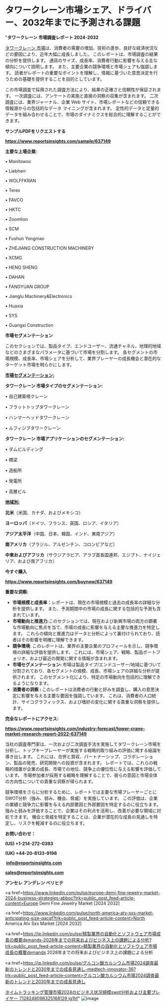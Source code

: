 # タワークレーン市場シェア、ドライバー、2032年までに予測される課題

"<strong>タワークレーン 市場調査レポート 2024-2032</strong>

<a href=https://www.reportsinsights.com/sample/637149>タワークレーン 市場</a>は、消費者の需要の増加、技術の進歩、良好な経済状況などの要因により、近年大幅に成長しました。 このレポートは、市場調査の結果の分析を提供します。 通貨のサイズ、成長率、消費者行動に影響を与える主な傾向について説明します。 また、主要企業の競争環境と市場シェアも強調します。 読者がレポートの重要なポイントを理解し、情報に基づいた意思決定を行うための基礎を提供することを目的としています。

この市場調査で採用された調査方法により、結果の正確さと信頼性が保証されます。 一次調査には、アンケートの実施と直接の洞察の収集が含まれます。 二次調査には、業界ジャーナル、企業 Web サイト、市場レポートなどの信頼できる情報源からの包括的なデータ マイニングが含まれます。 定性的データと定量的データを組み合わせることで、市場のダイナミクスを総合的に理解することができます。

<strong><b>サンプルPDFをリクエストする</b></strong>

<a href=https://www.reportsinsights.com/sample/637149><strong><u>https://www.reportsinsights.com/sample/637149</u></strong></a>

<strong>主要な上場企業:</strong>

• Manitowoc

• Liebherr

• WOLFFKRAN

• Terex

• FAVCO

• HKTC

• Zoomlion

• SCM

• Fushun Yongmao

• ZHEJIANG CONSTRUCTION MACHINERY

• XCMG

• HENG SHENG

• DAHAN

• FANGYUAN GROUP

• Jianglu Machinery&Electronics

• Huaxia

• SYS

• Guangxi Construction

<strong>市場セグメンテーション</strong>

このセクションでは、製品タイプ、エンドユーザー、流通チャネル、地理的地域などのさまざまなパラメータに基づいて市場を分割します。 各セグメントの市場規模、成長率、市場シェアを分析して、業界プレーヤーの成長機会と潜在的なターゲット市場を明らかにします。

<strong><u>市場セグメンテーション</u></strong><strong><u>:</u></strong>

<strong>タワークレーン 市場タイプのセグメンテーション:</strong>

• 自己建築塔クレーン

• フラットトップタワークレーン

• ハンマーヘッドタワークレーン

• ルフィジブタワークレーン

<strong>タワークレーン 市場アプリケーションのセグメンテーション:</strong>

• ダムビルディング

• 橋梁

• 造船所

• 発電所

• 高層ビル

<strong><u>地域別</u></strong><strong><u>:</u></strong>

<strong>北米</strong>（米国、カナダ、およびメキシコ）

<strong>ヨーロッパ</strong>（ドイツ、フランス、英国、ロシア、イタリア）

<strong>アジア太平洋</strong>（中国、日本、韓国、インド、東南アジア）

<strong>南アメリカ</strong>（ブラジル、アルゼンチン、コロンビアなど）

<strong>中東およびアフリカ</strong>（サウジアラビア、アラブ首長国連邦、エジプト、ナイジェリア、および南アフリカ）

<strong>今すぐ購入</strong>

<a href=https://www.reportsinsights.com/buynow/637149><strong><u>https://www.reportsinsights.com/buynow/637149</u></strong></a>

<strong>重要な洞察:</strong>
<ul>
  <li><strong>市場規模と成長率：</strong>レポートは、現在の市場規模と過去の成長率の詳細な分析を提供します。 また、予測期間中の市場の成長に関する包括的な予測も含まれています。</li>
  <li><strong>市場動向と推進力:</strong>このセクションでは、現在および新興市場の両方の顕著な市場動向に焦点を当て、市場の成長に影響を与える主要な推進力を特定します。 これらの傾向と推進力はデータと分析によって裏付けられており、読者はその影響を明確に理解できます。</li>
  <li><strong>競争環境</strong>: このレポートは、業界の主要企業のプロフィールを示し、競争環境の詳細な評価を提供します。 これには、市場シェア、戦略、製品ポートフォリオ、および最近の開発に関する情報が含まれます。</li>
  <li><strong>市場セグメンテーション: </strong>市場は製品タイプ/エンドユーザー/地域に基づいて分割されており、各セグメントの規模、成長、市場シェアの詳細な分析が提供されます。 このセグメント化により、特定の市場動向を包括的に理解できるようになります。</li>
  <li><strong>消費者の洞察 : </strong>このレポートは消費者の行動と好みを調査し、購入の意思決定に影響を与える主要な要因を強調しています。 これは、消費者の人口統計、サイコグラフィックス、および嗜好の変化に関する貴重な洞察を提供します。</li>
</ul>
<strong>完全なレポートにアクセス:</strong>

<a href=https://www.reportsinsights.com/industry-forecast/tower-crane-market-research-report-2022-637149><strong><u><b>https://www.reportsinsights.com/industry-forecast/tower-crane-market-research-report-2022-637149</b></u></strong></a>

当社の調査専門家は、一次および二次調査手法を実施してタワークレーン市場を分析し、トップキープレーヤーが実施する戦略的取り組みの評価に関する結論を導き出します。 これには、合併と買収、パートナーシップ、コラボレーション、製品の発売、研究開発への投資が含まれます。 レポートでは、これらの戦略的措置が企業の成長、市場での地位、競争上の優位性に与える影響を評価しています。 市場参加者が採用する戦略を理解することで、彼らの意図と市場全体の方向性についての貴重な洞察が得られます。

競争環境をさらに分析するために、レポートでは主要な市場プレーヤーごとにSWOT分析（強み、弱み、機会、脅威）を実施しています。 この評価は、企業の業績と競争力に影響を与える内部要因と外部要因を特定するのに役立ちます。 強みと弱みを評価することで、企業はその利点を活用し、改善が必要な領域に対処できます。 機会と脅威を特定することは、企業が潜在的な成長の見通しを特定し、リスクを軽減するのに役立ちます。

<strong>お問い合わせ：</strong>

<strong>(US) +1-214-272-0393</strong>

<strong>(UK) +44-20-8133-9198</strong>

<strong> </strong><a href=info@reportsinsights.com><strong><u>info@reportsinsights.com</u></strong></a>

<a href=sales@reportsinsights.com><strong><u>sales@reportsinsights.com</u></strong></a>

<strong>アンセレ アンデレン ベリヒテ</strong>

<a href=https://www.linkedin.com/pulse/europe-demi-fine-jewelry-market-2024-business-strategies-abboc?trk=public_post_feed-article-content>Europe Demi Fine Jewelry Market [2024 2032]</a>

<a href=https://www.linkedin.com/pulse/north-america-atv-sxs-market-anticipating-size-qacqf?trk=public_post_feed-article-content>North America Atv Sxs Market [2024 2032]</a>

<a href=https://jp.linkedin.com/pulse/精製業界の自動化とソフトウェア市場成長の概要demands-2028年までの将来およびビジネス上の課題による分析?trk=public_post_feed-article-content>精製業界の自動化とソフトウェア市場成長の概要demands 2028年までの将来およびビジネス上の課題による分析</a>

<a href=https://jp.linkedin.com/pulse/グルコン酸カルシウム市場2024調査最新のトレンドと2030年までの成長見通し-medtech-innovator-36?trk=public_post_feed-article-content>グルコン酸カルシウム市場2024調査最新のトレンドと2030年までの成長見通し</a>

<a href=https://www.linkedin.com/pulse/タイムトラッキング管理市場2024のビジネス状況規模swot分析および主要プレイヤー-7128248098325168129-ig1hf/>タイムトラッキング管理市場2024のビジネス状況規模swot分析および主要プレイヤー 7128248098325168129 ig1hf</a>"
![image](https://github.com/gayatrid12/RImarketTech/assets/158473851/ff4630a4-c3ad-4266-9a89-1cdbd99293a7)
